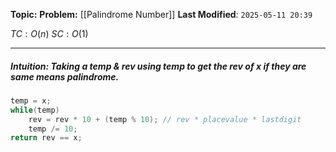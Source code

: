 **Topic:** 
**Problem:**  [[Palindrome Number]]
**Last Modified**: `2025-05-11 20:39`

 $TC: O(n)$
 $SC: O(1)$

---
##### **Intuition**: Taking a **temp** & **rev** using *temp* to get the *rev* of **x** if they are same means palindrome.

 
```cpp
temp = x;
while(temp)
	rev = rev * 10 + (temp % 10); // rev * placevalue * lastdigit
	temp /= 10;
return rev == x;
```


